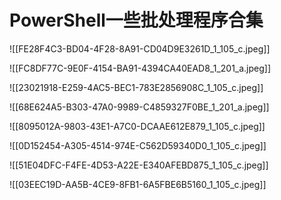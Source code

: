 # PowerShell一些批处理程序合集




![[FE28F4C3-BD04-4F28-8A91-CD04D9E3261D_1_105_c.jpeg]]

![[FC8DF77C-9E0F-4154-BA91-4394CA40EAD8_1_201_a.jpeg]]

![[23021918-E259-4AC5-BEC1-783E2856908C_1_105_c.jpeg]]

![[68E624A5-B303-47A0-9989-C4859327F0BE_1_201_a.jpeg]]

![[8095012A-9803-43E1-A7C0-DCAAE612E879_1_105_c.jpeg]]

![[0D152454-A305-4514-974E-C562D59340D0_1_105_c.jpeg]]

![[51E04DFC-F4FE-4D53-A22E-E340AFEBD875_1_105_c.jpeg]]

![[03EEC19D-AA5B-4CE9-8FB1-6A5FBE6B5160_1_105_c.jpeg]]